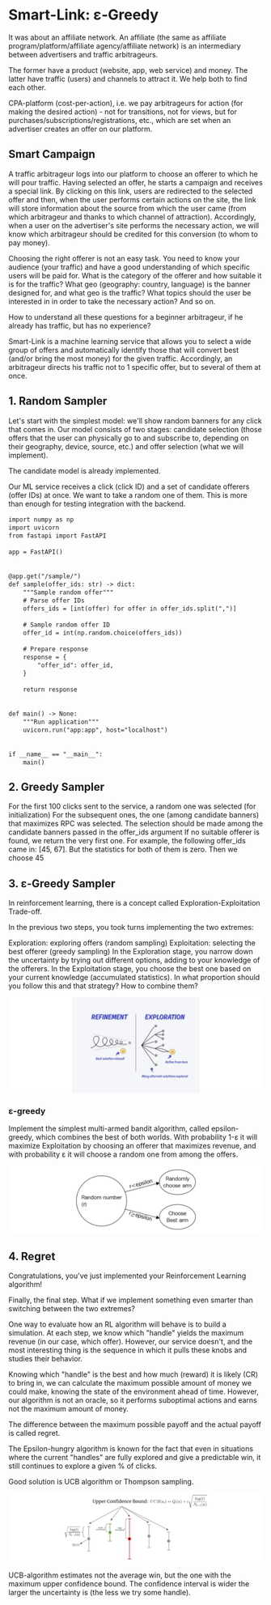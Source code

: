 # Smart-Link: ε-Greedy

It was about an affiliate network. An affiliate (the same as affiliate program/platform/affiliate agency/affiliate network) is an intermediary between advertisers and traffic arbitrageurs.

The former have a product (website, app, web service) and money.
The latter have traffic (users) and channels to attract it.
We help both to find each other.

CPA-platform (cost-per-action), i.e. we pay arbitrageurs for action (for making the desired action) - not for transitions, not for views, but for purchases/subscriptions/registrations, etc., which are set when an advertiser creates an offer on our platform.


## Smart Campaign
A traffic arbitrageur logs into our platform to choose an offerer to which he will pour traffic. Having selected an offer, he starts a campaign and receives a special link. By clicking on this link, users are redirected to the selected offer and then, when the user performs certain actions on the site, the link will store information about the source from which the user came (from which arbitrageur and thanks to which channel of attraction). Accordingly, when a user on the advertiser's site performs the necessary action, we will know which arbitrageur should be credited for this conversion (to whom to pay money).

Choosing the right offerer is not an easy task. You need to know your audience (your traffic) and have a good understanding of which specific users will be paid for. What is the category of the offerer and how suitable it is for the traffic? What geo (geography: country, language) is the banner designed for, and what geo is the traffic? What topics should the user be interested in in order to take the necessary action? And so on.

How to understand all these questions for a beginner arbitrageur, if he already has traffic, but has no experience?

Smart-Link is a machine learning service that allows you to select a wide group of offers and automatically identify those that will convert best (and/or bring the most money) for the given traffic. Accordingly, an arbitrageur directs his traffic not to 1 specific offer, but to several of them at once.

## 1. Random Sampler

Let's start with the simplest model: we'll show random banners for any click that comes in. Our model consists of two stages: candidate selection (those offers that the user can physically go to and subscribe to, depending on their geography, device, source, etc.) and offer selection (what we will implement).

The candidate model is already implemented.

Our ML service receives a click (click ID) and a set of candidate offerers (offer IDs) at once. We want to take a random one of them. This is more than enough for testing integration with the backend.


```
import numpy as np
import uvicorn
from fastapi import FastAPI

app = FastAPI()


@app.get("/sample/")
def sample(offer_ids: str) -> dict:
    """Sample random offer"""
    # Parse offer IDs
    offers_ids = [int(offer) for offer in offer_ids.split(",")]

    # Sample random offer ID
    offer_id = int(np.random.choice(offers_ids))

    # Prepare response
    response = {
        "offer_id": offer_id,
    }

    return response


def main() -> None:
    """Run application"""
    uvicorn.run("app:app", host="localhost")


if __name__ == "__main__":
    main()

```


## 2. Greedy Sampler

For the first 100 clicks sent to the service, a random one was selected (for initialization)
For the subsequent ones, the one (among candidate banners) that maximizes RPC was selected. The selection should be made among the candidate banners passed in the offer_ids argument
If no suitable offerer is found, we return the very first one. For example, the following offer_ids came in: [45, 67]. But the statistics for both of them is zero. Then we choose 45

## 3. ε-Greedy Sampler

In reinforcement learning, there is a concept called Exploration-Exploitation Trade-off.

In the previous two steps, you took turns implementing the two extremes:

Exploration: exploring offers (random sampling)
Exploitation: selecting the best offerer (greedy sampling)
In the Exploration stage, you narrow down the uncertainty by trying out different options, adding to your knowledge of the offerers. In the Exploitation stage, you choose the best one based on your current knowledge (accumulated statistics). In what proportion should you follow this and that strategy? How to combine them?

![Alt text](/img/image.png)

### ε-greedy

Implement the simplest multi-armed bandit algorithm, called epsilon-greedy, which combines the best of both worlds. With probability 1-ε it will maximize Exploitation by choosing an offerer that maximizes revenue, and with probability ε it will choose a random one from among the offers.

![Alt text](/img/image-1.png)

## 4. Regret

Congratulations, you've just implemented your Reinforcement Learning algorithm!

Finally, the final step. What if we implement something even smarter than switching between the two extremes?

One way to evaluate how an RL algorithm will behave is to build a simulation. At each step, we know which "handle" yields the maximum revenue (in our case, which offer). However, our service doesn't, and the most interesting thing is the sequence in which it pulls these knobs and studies their behavior.

Knowing which "handle" is the best and how much (reward) it is likely (CR) to bring in, we can calculate the maximum possible amount of money we could make, knowing the state of the environment ahead of time. However, our algorithm is not an oracle, so it performs suboptimal actions and earns not the maximum amount of money.

The difference between the maximum possible payoff and the actual payoff is called regret.

The Epsilon-hungry algorithm is known for the fact that even in situations where the current "handles" are fully explored and give a predictable win, it still continues to explore a given % of clicks.

Good solution is UCB algorithm or Thompson sampling.

![Alt text](/img/image-2.png)

UCB-algorithm estimates not the average win, but the one with the maximum upper confidence bound. The confidence interval is wider the larger the uncertainty is (the less we try some handle).